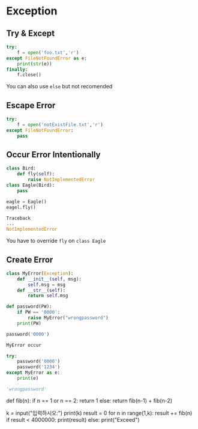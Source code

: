 # Exception

## Try & Except
```python
try:
    f = open('foo.txt','r')
except FileNotFoundError as e:
    print(str(e))
finally:
    f.close()
```

You can also use `else` but not recomended

## Escape Error
```python
try:
    f = open('notExistFile.txt','r')
except FileNotFoundError:
    pass
```
## Occur Error Intentionally
```python
class Bird:
    def fly(self):
        raise NotImplementedError
class Eagle(Bird):
    pass

eagle = Eagle()
eagel.fly()
```
```python
Traceback
...
NotImplementedError
```
You have to override `fly` on `class Eagle`

## Create Error
```python
class MyError(Exception):
    def __init__(self, msg):
        self.msg = msg
    def __str__(self):
        return self.msg

def password(PW):
    if PW == '0000':
        raise MyError("wrongpassword")
    print(PW)

password('0000')

MyError occur
```

```python
try:
    password('0000')
    password('1234')
except MyError as e:
    print(e)

'wrongpassword'
```


def fib(n):
    if n == 1 or n == 2:
        return 1
    else:
        return fib(n-1) + fib(n-2)
        
k = input("입력하시오:")
print(k)
result = 0
for n in range(1,k):
    result += fib(n)
    if result < 4000000:
        print(result)
    else: 
        print("Exceed")